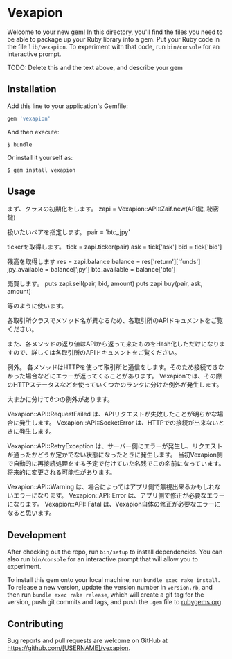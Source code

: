 # Vexapion

Welcome to your new gem! In this directory, you'll find the files you need to be able to package up your Ruby library into a gem. Put your Ruby code in the file `lib/vexapion`. To experiment with that code, run `bin/console` for an interactive prompt.

TODO: Delete this and the text above, and describe your gem

## Installation

Add this line to your application's Gemfile:

```ruby
gem 'vexapion'
```

And then execute:

    $ bundle

Or install it yourself as:

    $ gem install vexapion

## Usage


まず、クラスの初期化をします。
zapi = Vexapion::API::Zaif.new(API鍵, 秘密鍵)

扱いたいペアを指定します。
pair = 'btc_jpy'

tickerを取得します。
tick = zapi.ticker(pair)
ask = tick['ask']
bid = tick['bid']

残高を取得します
res = zapi.balance
balance = res['return']['funds']
jpy_available = balance['jpy']
btc_available = balance['btc']


売買します。
puts zapi.sell(pair, bid, amount)
puts zapi.buy(pair, ask, amount)

等のように使います。

各取引所クラスでメソッド名が異なるため、各取引所のAPIドキュメントをご覧ください。

また、各メソッドの返り値はAPIから返って来たものをHash化しただけになりますので、詳しくは各取引所のAPIドキュメントをご覧ください。


例外。
各メソッドはHTTPを使って取引所と通信をします。そのため接続できなかった場合などにエラーが返ってくることがあります。
Vexapionでは、その際のHTTPステータスなどを使っていくつかのランクに分けた例外が発生します。

大まかに分けて6つの例外があります。

Vexapion::API::RequestFailed は、APIリクエストが失敗したことが明らかな場合に発生します。
Vexapion::API::SocketError は、HTTPでの接続が出来ないときに発生します。

Vexapion::API::RetryException は、サーバー側にエラーが発生し、リクエストが通ったかどうか定かでない状態になったときに発生します。
当初Vexapion側で自動的に再接続処理をする予定で付けていた名残でこの名前になっています。将来的に変更される可能性があります。

Vexapion::API::Warning は、場合によってはアプリ側で無視出来るかもしれないエラーになります。
Vexapion::API::Error は、アプリ側で修正が必要なエラーになります。
Vexapion::API::Fatal は、Vexapion自体の修正が必要なエラーになると思います。

## Development

After checking out the repo, run `bin/setup` to install dependencies. You can also run `bin/console` for an interactive prompt that will allow you to experiment.

To install this gem onto your local machine, run `bundle exec rake install`. To release a new version, update the version number in `version.rb`, and then run `bundle exec rake release`, which will create a git tag for the version, push git commits and tags, and push the `.gem` file to [rubygems.org](https://rubygems.org).

## Contributing

Bug reports and pull requests are welcome on GitHub at https://github.com/[USERNAME]/vexapion.

